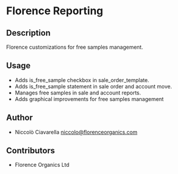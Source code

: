 Florence Reporting
==================

Description
-----------
Florence customizations for free samples management.

Usage
-----

* Adds is_free_sample checkbox in sale_order_template.
* Adds is_free_sample statement in sale order and account move.
* Manages free samples in sale and account reports.
* Adds graphical improvements for free samples management

Author
------

* Niccolò Ciavarella <niccolo@florenceorganics.com>

Contributors
------------

* Florence Organics Ltd
